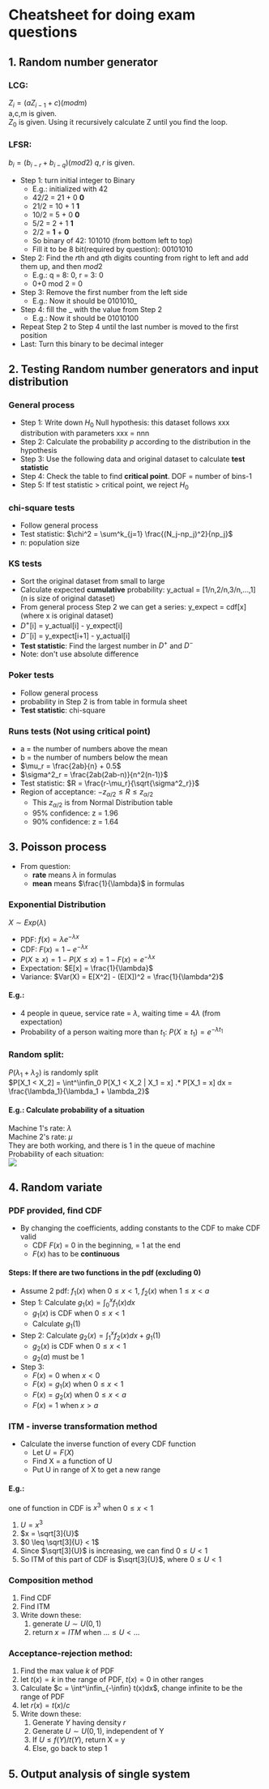 # Cheatsheet for doing exam questions

## 1. Random number generator
### LCG:
$Z_i = (aZ_{i-1}+c)(mod m)$  
a,c,m is given.  
$Z_0$ is given. Using it recursively calculate Z until you find the loop.  

### LFSR:
$b_i = (b_{i-r}+b_{i-q})(mod 2)$
$q,r$ is given.  
+ Step 1: turn initial integer to Binary
  + E.g.: initialized with 42
  + 42/2 = 21 + 0  **0**
  + 21/2 = 10 + 1  **1**
  + 10/2 = 5 + 0   **0**
  + 5/2 = 2 + 1    **1**
  + 2/2 = **1** + **0**
  + So binary of 42: 101010 (from bottom left to top)
  + Fill it to be 8 bit(required by question): 00101010
+ Step 2: Find the $r$th and $q$th digits counting from right to left and add them up, and then $mod 2$
  + E.g.: q = 8: $0$, r = 3: $0$
  + 0+0 mod 2 = 0
+ Step 3: Remove the first number from the left side
  + E.g.: Now it should be 0101010_
+ Step 4: fill the _ with the value from Step 2
  + E.g.: Now it should be 01010100
+ Repeat Step 2 to Step 4 until the last number is moved to the first position
+ Last: Turn this binary to be decimal integer

## 2. Testing Random number generators and input distribution
### General process
+ Step 1: Write down $H_0$ Null hypothesis: this dataset follows xxx distribution with parameters xxx = nnn
+ Step 2: Calculate the probability $p$ according to the distribution in the hypothesis
+ Step 3: Use the following data and original dataset to calculate **test statistic**
+ Step 4: Check the table to find **critical point**. DOF = number of bins-1
+ Step 5: If test statistic > critical point, we reject $H_0$

### chi-square tests
+ Follow general process
+ Test statistic: $\chi^2 = \sum^k_{j=1} \frac{(N_j-np_j)^2}{np_j}$
+ n: population size

### KS tests
+ Sort the original dataset from small to large
+ Calculate expected **cumulative** probability: y_actual = [1/n,2/n,3/n,...,1] (n is size of original dataset)
+ From general process Step 2 we can get a series: y_expect = cdf[x] (where x is original dataset)
+ $D^+$[i] = y_actual[i] - y_expect[i]
+ $D^-$[i] = y_expect[i+1] - y_actual[i]
+ **Test statistic**: Find the largest number in $D^+$ and $D^-$
+ Note: don't use absolute difference

### Poker tests
+ Follow general process
+ probability in Step 2 is from table in formula sheet
+ **Test statistic**: chi-square

### Runs tests (Not using critical point)
+ a = the number of numbers above the mean
+ b = the number of numbers below the mean
+ $\mu_r = \frac{2ab}{n} + 0.5$
+ $\sigma^2_r = \frac{2ab(2ab-n)}{n^2(n-1)}$
+ Test statistic: $R = \frac{r-\mu_r}{\sqrt{\sigma^2_r}}$
+ Region of acceptance: $-z_{\alpha/2} \leq R \leq z_{\alpha/2}$
  + This $z_{\alpha/2}$ is from Normal Distribution table 
  + 95% confidence: z = 1.96
  + 90% confidence: z = 1.64

## 3. Poisson process
+ From question:
  + **rate** means $\lambda$ in formulas
  + **mean** means $\frac{1}{\lambda}$ in formulas

### Exponential Distribution
$X \sim Exp(\lambda)$
+ PDF: $f(x) = \lambda e^{-\lambda x}$
+ CDF: $F(x) = 1-e^{-\lambda x}$
+ $P(X \geq x) = 1- P(X \leq x) = 1 - F(x) = e^{-\lambda x}$
+ Expectation: $E[x] = \frac{1}{\lambda}$
+ Variance: $Var(X) = E[X^2] - (E[X])^2 = \frac{1}{\lambda^2}$

#### E.g.:
+ 4 people in queue, service rate = $\lambda$, waiting time = $4\lambda$ (from expectation)
+ Probability of a person waiting more than $t_1$: $P(X \geq t_1) = e^{-\lambda t_1}$

### Random split:
$P(\lambda_1+\lambda_2)$ is randomly split  
$P[X_1 < X_2] = \int^\infin_0 P[X_1 < X_2 | X_1 = x] .* P[X_1 = x] dx = \frac{\lambda_1}{\lambda_1 + \lambda_2}$  
#### E.g.: Calculate probability of a situation
Machine 1's rate: $\lambda$  
Machine 2's rate: $\mu$  
They are both working, and there is 1 in the queue of machine  
Probability of each situation:  
![](img/c1.jpg)


## 4. Random variate
### PDF provided, find CDF
+ By changing the coefficients, adding constants to the CDF to make CDF valid
  + CDF $F(x)$ = 0 in the beginning, = 1 at the end
  + $F(x)$ has to be **continuous**
#### Steps: If there are two functions in the pdf (excluding 0)
+ Assume 2 pdf: $f_1(x)$ when $0 \leq x < 1$, $f_2(x)$ when $1 \leq x < a$
+ Step 1: Calculate $g_1(x) = \int^x_{0} f_1(x) dx$
  + $g_1(x)$ is CDF when $0 \leq x < 1$
  + Calculate $g_1(1)$
+ Step 2:  Calculate $g_2(x) = \int^x_{1} f_2(x) dx + g_1(1)$
  + $g_2(x)$ is CDF when $0 \leq x < 1$
  + $g_2(a)$ must be 1
+ Step 3:
  + $F(x) = 0$ when $x < 0$
  + $F(x) = g_1(x)$ when $0 \leq x < 1$
  + $F(x) = g_2(x)$ when $0 \leq x < a$
  + $F(x) = 1$ when $x > a$


### ITM - inverse transformation method
+ Calculate the inverse function of every CDF function
  + Let $U = F(X)$
  + Find X = a function of U
  + Put U in range of X to get a new range
#### E.g.:
one of function in CDF is $x^3$ when $0 \leq x < 1$
1. $U = x^3$
2. $x = \sqrt[3]{U}$
3. $0 \leq \sqrt[3]{U} < 1$
4. Since $\sqrt[3]{U}$ is increasing, we can find $0 \leq U < 1$
5. So ITM of this part of CDF is $\sqrt[3]{U}$, where $0 \leq U < 1$

### Composition method
1. Find CDF
2. Find ITM
3. Write down these:
   1. generate $U \sim U(0,1)$
   2. return $x = ITM$ when $... \leq U < ...$ 

### Acceptance-rejection method:
1. Find the max value $k$ of PDF
2. let $t(x) = k$ in the range of PDF, $t(x) = 0$ in other ranges
3. Calculate $c = \int^\infin_{-\infin} t(x)dx$, change infinite to be the range of PDF
4. let $r(x) = t(x) / c$
5. Write down these:
   1. Generate $Y$ having density $r$
   2. Generate $U \sim U(0,1)$, independent of Y 
   3. If $U \leq f(Y)/t(Y)$, return X = y
   4. Else, go back to step 1

## 5. Output analysis of single system